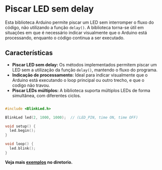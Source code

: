 # Piscar LED sem delay

Esta biblioteca Arduino permite piscar um LED sem interromper o fluxo do código, não utilizando a função `delay()`. A biblioteca torna-se útil em situações em que é necessário indicar visualmente que o Arduino está processando, enquanto o código continua a ser executado.

## Características

- **Piscar LED sem delay:** Os métodos implementados permitem piscar um LED sem a utilização da função `delay()`, mantendo o fluxo do programa.
- **Indicação de processamento:** Ideal para indicar visualmente que o Arduino está executando o loop principal ou outro trecho, e que o codigo não travou.
- **Piscar LEDs múltiplos:** A biblioteca suporta múltiplos LEDs de forma simultânea, com diferentes ciclos.

```cpp

#include <BlinkLed.h>

BlinkLed led(2, 1000, 1000);  // (LED_PIN, time ON, time OFF)

void setup() {
  led.begin();
}

void loop() {
  led.blink();
}
```
**Veja mais [exemplos](/examples) no diretorio.** 

